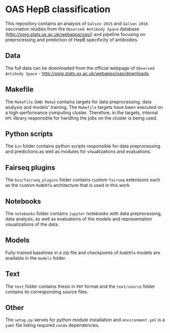 # OAS HepB classification

This repository contains an analysis of `Galson 2015` and `Galson 2016` vaccination studies from the `Observed Antibody Space` database (http://opig.stats.ox.ac.uk/webapps/oas/) and pipeline focusing on preprocessing and prediction of HepB specificity of antibodies.

## Data

The full data can be downloaded from the official webpage of `Observed Antibody Space` - http://opig.stats.ox.ac.uk/webapps/oas/downloads.

## Makefile

The `Makefile` (`GNU Make`) contains targets for data preprocessing, data analysis and models' training. The `Makefile` targets have been executed on a high-performance computing cluster. Therefore, in the targets, internal `HPC` library responsible for handling the jobs on the cluster is being used.

## Python scripts

The `bin` folder contains python scripts responsible for data preprocessing and predictions as well as modules for visualizations and evaluations.

## Fairseq plugins

The `bin/fairseq_plugins` folder contains custom `fairseq` extensions such as the custom `RoBERTa` architecture that is used in this work.

## Notebooks

The `notebooks` folder contains `jupyter` notebooks with data preprocessing, data analysis, as well as evaluations of the models and representation visualizations of the data.

## Models

Fully-trained baselines in a zip file and checkpoints of `RoBERTa` models are available in the `models` folder.

## Text

The `text` folder contains thesis in `PDF` format and the `text/source` folder contains its corresponding source files.

## Other

The `setup.py` serves for python module installation and `environment.yml` is a `yaml` file listing required `conda` dependencies.

